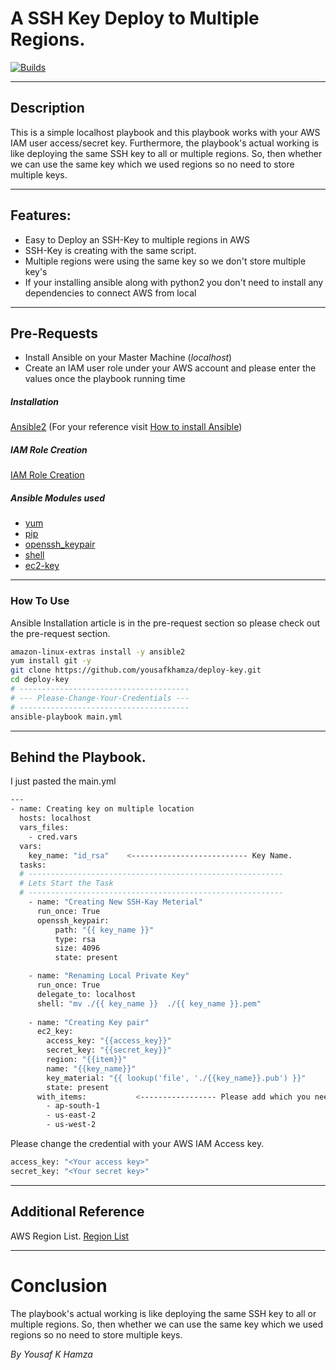 # A SSH Key Deploy to Multiple Regions.
[![Builds](https://travis-ci.org/joemccann/dillinger.svg?branch=master)](https://travis-ci.org/joemccann/dillinger)

---
## Description
This is a simple localhost playbook and this playbook works with your AWS IAM user access/secret key. Furthermore, the playbook's actual working is like deploying the same SSH key to all or multiple regions. So, then whether we can use the same key which we used regions so no need to store multiple keys.

---
## Features:
- Easy to Deploy an SSH-Key to multiple regions in AWS
- SSH-Key is creating with the same script.
- Multiple regions were using the same key so we don't store multiple key's
- If your installing ansible along with python2 you don't need to install any dependencies to connect AWS from local

---
## Pre-Requests 
- Install Ansible on your Master Machine (_localhost_)
- Create an IAM user role under your AWS account and please enter the values once the playbook running time
##### Installation
[Ansible2](https://docs.ansible.com/ansible/2.3/index.html) (For your reference visit [How to install Ansible](https://docs.ansible.com/ansible/latest/installation_guide/intro_installation.html))
##### IAM Role Creation
[IAM Role Creation](https://docs.aws.amazon.com/IAM/latest/UserGuide/id_roles_create.html)
##### Ansible Modules used
- [yum](https://docs.ansible.com/ansible/latest/collections/ansible/builtin/yum_module.html) 
- [pip](https://docs.ansible.com/ansible/latest/collections/ansible/builtin/pip_module.html)
- [openssh_keypair](https://docs.ansible.com/ansible/latest/collections/community/crypto/openssh_keypair_module.html)
- [shell](https://docs.ansible.com/ansible/latest/collections/ansible/builtin/shell_module.html)
- [ec2-key](https://docs.ansible.com/ansible/latest/collections/amazon/aws/ec2_key_module.html)
---

### How To Use
Ansible Installation article is in the pre-request section so please check out the pre-request section.
```sh
amazon-linux-extras install -y ansible2
yum install git -y
git clone https://github.com/yousafkhamza/deploy-key.git
cd deploy-key
# --------------------------------------
# --- Please-Change-Your-Credentials ---
# --------------------------------------
ansible-playbook main.yml
```
---
## Behind the Playbook.
I just pasted the main.yml 

```sh
---
- name: Creating key on multiple location
  hosts: localhost
  vars_files:
    - cred.vars
  vars:
    key_name: "id_rsa"    <-------------------------- Key Name.
  tasks:
  # ---------------------------------------------------------
  # Lets Start the Task
  # ---------------------------------------------------------
    - name: "Creating New SSH-Kay Meterial"
      run_once: True
      openssh_keypair:
          path: "{{ key_name }}"
          type: rsa
          size: 4096
          state: present

    - name: "Renaming Local Private Key" 
      run_once: True
      delegate_to: localhost
      shell: "mv ./{{ key_name }}  ./{{ key_name }}.pem"
          
    - name: "Creating Key pair"
      ec2_key:
        access_key: "{{access_key}}"
        secret_key: "{{secret_key}}"
        region: "{{item}}"
        name: "{{key_name}}"
        key_material: "{{ lookup('file', './{{key_name}}.pub') }}"
        state: present
      with_items:           <----------------- Please add which you needed regions 
        - ap-south-1
        - us-east-2
        - us-west-2
```
Please change the credential with your AWS IAM Access key.
```sh
access_key: "<Your access key>"
secret_key: "<Your secret key>"
```
---
## Additional Reference 
AWS Region List. [Region List](https://docs.aws.amazon.com/AmazonRDS/latest/UserGuide/Concepts.RegionsAndAvailabilityZones.html)

---
# Conclusion
The playbook's actual working is like deploying the same SSH key to all or multiple regions. So, then whether we can use the same key which we used regions so no need to store multiple keys.

_By_
_Yousaf K Hamza_
